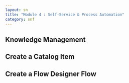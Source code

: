 ```yaml
---
layout: sn
title: "Module 4 : Self-Service & Process Automation"
category: snf
---
```


<h2>Knowledge Management</h2>
<h2>Create a Catalog Item</h2>
<h2>Create a Flow Designer Flow</h2>
